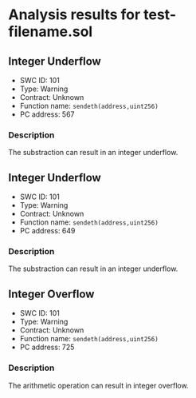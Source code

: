 # Analysis results for test-filename.sol

## Integer Underflow
- SWC ID: 101
- Type: Warning
- Contract: Unknown
- Function name: `sendeth(address,uint256)`
- PC address: 567

### Description

The substraction can result in an integer underflow.

## Integer Underflow
- SWC ID: 101
- Type: Warning
- Contract: Unknown
- Function name: `sendeth(address,uint256)`
- PC address: 649

### Description

The substraction can result in an integer underflow.

## Integer Overflow
- SWC ID: 101
- Type: Warning
- Contract: Unknown
- Function name: `sendeth(address,uint256)`
- PC address: 725

### Description

The arithmetic operation can result in integer overflow.
